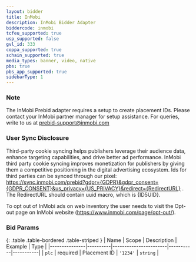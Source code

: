 ```yaml
---
layout: bidder
title: InMobi
description: InMobi Bidder Adapter
biddercode: inmobi
tcfeu_supported: true
usp_supported: false
gvl_id: 333
coppa_supported: true
schain_supported: true
media_types: banner, video, native
pbs: true
pbs_app_supported: true
sidebarType: 1
---
```


### Note

The InMobi Prebid adapter requires a setup to create placement IDs. Please contact your InMobi partner manager for setup assistance.
For queries, write to us at <prebid-support@inmobi.com>

### User Sync Disclosure

Third-party cookie syncing helps publishers leverage their audience data, enhance targeting capabilities, and drive better ad performance. InMobi third party cookie syncing improves monetization for publishers by giving them a competitive positioning in the digital advertising ecosystem.
Ids for third parties can be synced through our pixel: https://sync.inmobi.com/prebid?gdpr={GDPR}&gdpr_consent={GDPR_CONSENT}&us_privacy={US_PRIVACY}&redirect={RedirectURL} .
The RedirectURL should contain uuid macro, which is {ID5UID}.

To opt out of InMobi ads on web inventory the user needs to visit the Opt-out page on InMobi website (https://www.inmobi.com/page/opt-out/).

### Bid Params

{: .table .table-bordered .table-striped }
| Name          | Scope    | Description           | Example   | Type      |
|---------------|----------|-----------------------|-----------|-----------|
| `plc`         | required | Placement ID          | `'1234'`  | `string`  |
